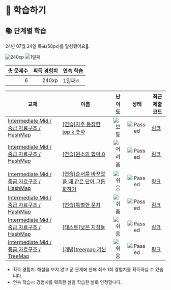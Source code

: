# 📖 학습하기

## 📚 단계별 학습
24년 07월 24일 목표(50px)를 달성했어요🥳.

![240xp](https://img.shields.io/badge/EXP-240xp-%235cb85c.svg?for-the-badge)
![1일째](https://img.shields.io/badge/연속학습-1일째-%23E34F26.svg?for-the-badge)

|총 문제수|획득 경험치|연속 학습|
|---:|---:|---|
6|240xp|1일째🔥|

|교재|이름|난이도|상태|최근 제출 코드|
|---|---|:---:|:---:|---|
|[Intermediate Mid / 중급 자료구조 / HashMap](https://www.codetree.ai/missions?missionId=8)|[[연습]자주 등장한 top k 숫자](https://www.codetree.ai/missions/8/problems/top-k-frequent-elements)|![보통][medium]|![Passed][passed]|[링크](https://github.com/dh4m/codetree-TILs/blob/main/240724/%EC%9E%90%EC%A3%BC%20%EB%93%B1%EC%9E%A5%ED%95%9C%20top%20k%20%EC%88%AB%EC%9E%90/top-k-frequent-elements.cpp)|
|[Intermediate Mid / 중급 자료구조 / HashMap](https://www.codetree.ai/missions?missionId=8)|[[연습]원소의 합이 0](https://www.codetree.ai/missions/8/problems/the-sum-of-the-elements-is-0)|![어려움][hard]|![Passed][passed]|[링크](https://github.com/dh4m/codetree-TILs/blob/main/240724/%EC%9B%90%EC%86%8C%EC%9D%98%20%ED%95%A9%EC%9D%B4%200/the-sum-of-the-elements-is-0.cpp)|
|[Intermediate Mid / 중급 자료구조 / HashMap](https://www.codetree.ai/missions?missionId=8)|[[연습]순서를 바꾸었을 때 같은 단어 그룹화하기](https://www.codetree.ai/missions/8/problems/group-same-word)|![쉬움][easy]|![Passed][passed]|[링크](https://github.com/dh4m/codetree-TILs/blob/main/240724/%EC%88%9C%EC%84%9C%EB%A5%BC%20%EB%B0%94%EA%BE%B8%EC%97%88%EC%9D%84%20%EB%95%8C%20%EA%B0%99%EC%9D%80%20%EB%8B%A8%EC%96%B4%20%EA%B7%B8%EB%A3%B9%ED%99%94%ED%95%98%EA%B8%B0/group-same-word.cpp)|
|[Intermediate Mid / 중급 자료구조 / HashMap](https://www.codetree.ai/missions?missionId=8)|[[연습]특별한 문자](https://www.codetree.ai/missions/8/problems/special-character)|![쉬움][easy]|![Passed][passed]|[링크](https://github.com/dh4m/codetree-TILs/blob/main/240724/%ED%8A%B9%EB%B3%84%ED%95%9C%20%EB%AC%B8%EC%9E%90/special-character.cpp)|
|[Intermediate Mid / 중급 자료구조 / HashMap](https://www.codetree.ai/missions?missionId=8)|[[테스트]낮은 지점들](https://www.codetree.ai/missions/8/problems/lowest-points)|![쉬움][easy]|![Passed][passed]|[링크](https://github.com/dh4m/codetree-TILs/blob/main/240724/%EB%82%AE%EC%9D%80%20%EC%A7%80%EC%A0%90%EB%93%A4/lowest-points.cpp)|
|[Intermediate Mid / 중급 자료구조 / TreeMap](https://www.codetree.ai/missions?missionId=8)|[[개념]treemap 기본](https://www.codetree.ai/missions/8/problems/treemap-basic)|![쉬움][easy]|![Passed][passed]|[링크](https://github.com/dh4m/codetree-TILs/blob/main/240724/treemap%20%EA%B8%B0%EB%B3%B8/treemap-basic.cpp)|


* 획득 경험치: 해설을 보지 않고 푼 문제에 한해 최초 1회 경험치를 획득하실 수 있습니다.
* 연속 학습🔥: 경험치를 획득한 날을 학습한 날로 인정합니다.










[b5]: https://img.shields.io/badge/Bronze_5-%235D3E31.svg
[b4]: https://img.shields.io/badge/Bronze_4-%235D3E31.svg
[b3]: https://img.shields.io/badge/Bronze_3-%235D3E31.svg
[b2]: https://img.shields.io/badge/Bronze_2-%235D3E31.svg
[b1]: https://img.shields.io/badge/Bronze_1-%235D3E31.svg
[s5]: https://img.shields.io/badge/Silver_5-%23394960.svg
[s4]: https://img.shields.io/badge/Silver_4-%23394960.svg
[s3]: https://img.shields.io/badge/Silver_3-%23394960.svg
[s2]: https://img.shields.io/badge/Silver_2-%23394960.svg
[s1]: https://img.shields.io/badge/Silver_1-%23394960.svg
[g5]: https://img.shields.io/badge/Gold_5-%23FFC433.svg
[g4]: https://img.shields.io/badge/Gold_4-%23FFC433.svg
[g3]: https://img.shields.io/badge/Gold_3-%23FFC433.svg
[g2]: https://img.shields.io/badge/Gold_2-%23FFC433.svg
[g1]: https://img.shields.io/badge/Gold_1-%23FFC433.svg
[p5]: https://img.shields.io/badge/Platinum_5-%2376DDD8.svg
[p4]: https://img.shields.io/badge/Platinum_4-%2376DDD8.svg
[p3]: https://img.shields.io/badge/Platinum_3-%2376DDD8.svg
[p2]: https://img.shields.io/badge/Platinum_2-%2376DDD8.svg
[p1]: https://img.shields.io/badge/Platinum_1-%2376DDD8.svg
[passed]: https://img.shields.io/badge/Passed-%23009D27.svg
[failed]: https://img.shields.io/badge/Failed-%23D24D57.svg
[easy]: https://img.shields.io/badge/쉬움-%235cb85c.svg?for-the-badge
[medium]: https://img.shields.io/badge/보통-%23FFC433.svg?for-the-badge
[hard]: https://img.shields.io/badge/어려움-%23D24D57.svg?for-the-badge